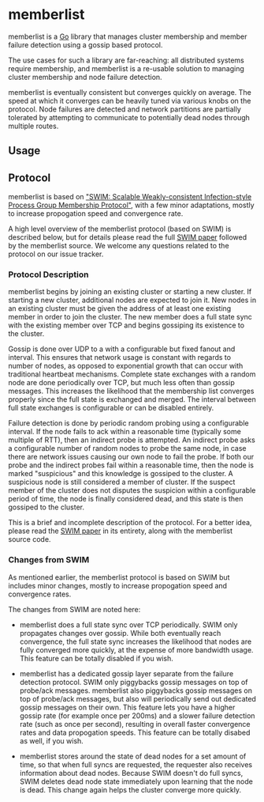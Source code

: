 # memberlist

memberlist is a [Go](http://www.golang.org) library that manages cluster
membership and member failure detection using a gossip based protocol.

The use cases for such a library are far-reaching: all distributed systems
require membership, and memberlist is a re-usable solution to managing
cluster membership and node failure detection.

memberlist is eventually consistent but converges quickly on average.
The speed at which it converges can be heavily tuned via various knobs
on the protocol. Node failures are detected and network partitions are partially
tolerated by attempting to communicate to potentially dead nodes through
multiple routes.

## Usage



## Protocol

memberlist is based on ["SWIM: Scalable Weakly-consistent Infection-style Process Group Membership Protocol"](http://www.cs.cornell.edu/~asdas/research/dsn02-swim.pdf),
with a few minor adaptations, mostly to increase propogation speed and
convergence rate.

A high level overview of the memberlist protocol (based on SWIM) is
described below, but for details please read the full
[SWIM paper](http://www.cs.cornell.edu/~asdas/research/dsn02-swim.pdf)
followed by the memberlist source. We welcome any questions related
to the protocol on our issue tracker.

### Protocol Description

memberlist begins by joining an existing cluster or starting a new
cluster. If starting a new cluster, additional nodes are expected to join
it. New nodes in an existing cluster must be given the address of at
least one existing member in order to join the cluster. The new member
does a full state sync with the existing member over TCP and begins gossiping its
existence to the cluster.

Gossip is done over UDP to a with a configurable but fixed fanout and interval.
This ensures that network usage is constant with regards to number of nodes, as opposed to
exponential growth that can occur with traditional heartbeat mechanisms.
Complete state exchanges with a random node are done periodically over
TCP, but much less often than gossip messages. This increases the likelihood
that the membership list converges properly since the full state is exchanged
and merged. The interval between full state exchanges is configurable or can
be disabled entirely.

Failure detection is done by periodic random probing using a configurable interval.
If the node fails to ack within a reasonable time (typically some multiple
of RTT), then an indirect probe is attempted. An indirect probe asks a
configurable number of random nodes to probe the same node, in case there
are network issues causing our own node to fail the probe. If both our
probe and the indirect probes fail within a reasonable time, then the
node is marked "suspicious" and this knowledge is gossiped to the cluster.
A suspicious node is still considered a member of cluster. If the suspect member
of the cluster does not disputes the suspicion within a configurable period of
time, the node is finally considered dead, and this state is then gossiped
to the cluster.

This is a brief and incomplete description of the protocol. For a better idea,
please read the
[SWIM paper](http://www.cs.cornell.edu/~asdas/research/dsn02-swim.pdf)
in its entirety, along with the memberlist source code.

### Changes from SWIM

As mentioned earlier, the memberlist protocol is based on SWIM but includes
minor changes, mostly to increase propogation speed and convergence rates.

The changes from SWIM are noted here:

* memberlist does a full state sync over TCP periodically. SWIM only propagates
  changes over gossip. While both eventually reach convergence, the full state
  sync increases the likelihood that nodes are fully converged more quickly,
  at the expense of more bandwidth usage. This feature can be totally disabled
  if you wish.

* memberlist has a dedicated gossip layer separate from the failure detection
  protocol. SWIM only piggybacks gossip messages on top of probe/ack messages.
  memberlist also piggybacks gossip messages on top of probe/ack messages, but
  also will periodically send out dedicated gossip messages on their own. This
  feature lets you have a higher gossip rate (for example once per 200ms)
  and a slower failure detection rate (such as once per second), resulting
  in overall faster convergence rates and data propogation speeds. This feature
  can be totally disabed as well, if you wish.

* memberlist stores around the state of dead nodes for a set amount of time,
  so that when full syncs are requested, the requester also receives information
  about dead nodes. Because SWIM doesn't do full syncs, SWIM deletes dead node
  state immediately upon learning that the node is dead. This change again helps
  the cluster converge more quickly.
